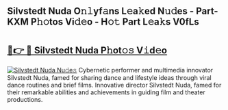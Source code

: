 ## Silvstedt Nuda O𝚗𝚕yf𝚊ns L𝚎a𝚔ed N𝚞𝚍es - Part-KXM P𝚑𝚘tos Vi𝚍𝚎o - H𝚘𝚝 Part L𝚎a𝚔s V0fLs

# <h2><a href="http://kfeajz.oniu.top/?m=Silvstedt+Nuda">🔗👉 🔴 Silvstedt Nuda P𝚑ot𝚘𝚜 V𝚒d𝚎o</a></h2>

[![Silvstedt Nuda Nu𝚍e𝚜](https://i.imgur.com/0qMVB7G.gif)](http://kfeajz.oniu.top/?m=Silvstedt+Nuda)
Cybernetic performer and multimedia innovator Silvstedt Nuda, famed for sharing dance and lifestyle ideas through viral dance routines and brief films. Innovative director Silvstedt Nuda, famed for their remarkable abilities and achievements in guiding film and theater productions.  
